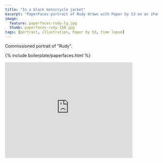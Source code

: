 ```yaml
---
title: "In a black motorcycle jacket"
excerpt: "PaperFaces portrait of Rudy drawn with Paper by 53 on an iPad."
image: 
  feature: paperfaces-rudy-lg.jpg
  thumb: paperfaces-rudy-150.jpg
tags: [portrait, illustration, Paper by 53, time lapse]
---
```


Commissioned portrait of "Rudy".

{% include boilerplate/paperfaces.html %}

<iframe width="420" height="315" src="https://www.youtube.com/embed/jP7X4ELctX8" frameborder="0"> </iframe>
